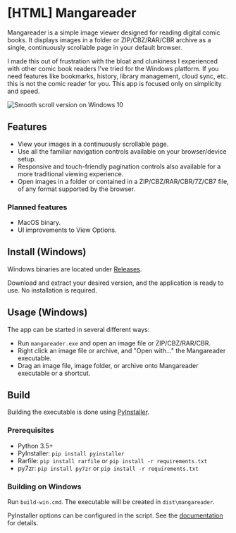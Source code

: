 # [HTML] Mangareader

Mangareader is a simple image viewer designed for reading digital comic books. It displays images in a folder or ZIP/CBZ/RAR/CBR archive as a single, continuously scrollable page in your default browser.

I made this out of frustration with the bloat and clunkiness I experienced with other comic book readers I've tried for the Windows platform. If you need features like bookmarks, history, library management, cloud sync, etc. this is not the comic reader for you. This app is focused only on simplicity and speed.

![Smooth scroll version on Windows 10](https://github.com/luejerry/html-mangareader/blob/master/doc/demo.gif)

## Features

- View your images in a continuously scrollable page.
- Use all the familiar navigation controls available on your browser/device setup.
- Responsive and touch-friendly pagination controls also available for a more traditional viewing experience.
- Open images in a folder or contained in a ZIP/CBZ/RAR/CBR/7Z/CB7 file, of any format supported by the browser.

### Planned features

- MacOS binary.
- UI improvements to View Options.

## Install (Windows)

Windows binaries are located under [Releases](https://github.com/luejerry/html-mangareader/releases).

Download and extract your desired version, and the application is ready to use. No installation is required.

## Usage (Windows)

The app can be started in several different ways:

- Run `mangareader.exe` and open an image file or ZIP/CBZ/RAR/CBR.
- Right click an image file or archive, and "Open with..." the Mangareader executable.
- Drag an image file, image folder, or archive onto Mangareader executable or a shortcut.

## Build

Building the executable is done using [PyInstaller](https://www.pyinstaller.org/).

### Prerequisites

- Python 3.5+
- PyInstaller: `pip install pyinstaller`
- Rarfile: `pip install rarfile` or `pip install -r requirements.txt`
- py7zr: `pip install py7zr` or `pip install -r requirements.txt`

### Building on Windows

Run `build-win.cmd`. The executable will be created in `dist\mangareader`.

PyInstaller options can be configured in the script. See the [documentation](https://pyinstaller.readthedocs.io/en/stable/usage.html) for details.
